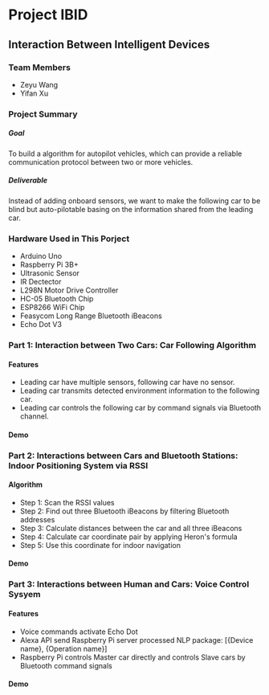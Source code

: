 # Project IBID
## Interaction Between Intelligent Devices

### Team Members
* Zeyu Wang
* Yifan Xu

### Project Summary
##### Goal
To build a algorithm for autopilot vehicles, which can provide a reliable communication protocol between two or more vehicles.
##### Deliverable
Instead of adding onboard sensors, we want to make the following car to be blind but auto-pilotable basing on the information shared from the leading car. 

### Hardware Used in This Porject
* Arduino Uno
* Raspberry Pi 3B+
* Ultrasonic Sensor
* IR Dectector
* L298N Motor Drive Controller
* HC-05 Bluetooth Chip
* ESP8266 WiFi Chip
* Feasycom Long Range Bluetooth iBeacons
* Echo Dot V3

### Part 1: Interaction between Two Cars: Car Following Algorithm
#### Features
* Leading car have multiple sensors, following car have no sensor.
* Leading car transmits detected environment information to the following car.
* Leading car controls the following car by command signals via Bluetooth channel.
#### Demo

### Part 2: Interactions between Cars and Bluetooth Stations: Indoor Positioning System via RSSI
#### Algorithm
* Step 1: Scan the RSSI values
* Step 2: Find out three Bluetooth iBeacons by filtering Bluetooth addresses
* Step 3: Calculate distances between the car and all three iBeacons
* Step 4: Calculate car coordinate pair by applying Heron's formula
* Step 5: Use this coordinate for indoor navigation
#### Demo

### Part 3: Interactions between Human and Cars: Voice Control Sysyem
#### Features
* Voice commands activate Echo Dot
* Alexa API send Raspberry Pi server processed NLP package: [{Device name}, {Operation name}]
* Raspberry Pi controls Master car directly and controls Slave cars by Bluetooth command signals
#### Demo

